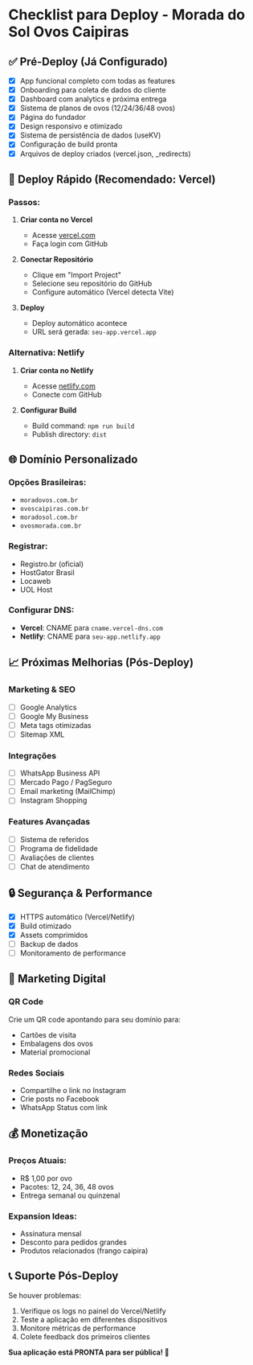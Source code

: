 # Checklist para Deploy - Morada do Sol Ovos Caipiras

## ✅ Pré-Deploy (Já Configurado)

- [x] App funcional completo com todas as features
- [x] Onboarding para coleta de dados do cliente
- [x] Dashboard com analytics e próxima entrega
- [x] Sistema de planos de ovos (12/24/36/48 ovos)
- [x] Página do fundador
- [x] Design responsivo e otimizado
- [x] Sistema de persistência de dados (useKV)
- [x] Configuração de build pronta
- [x] Arquivos de deploy criados (vercel.json, _redirects)

## 🚀 Deploy Rápido (Recomendado: Vercel)

### Passos:
1. **Criar conta no Vercel**
   - Acesse [vercel.com](https://vercel.com)
   - Faça login com GitHub

2. **Conectar Repositório**
   - Clique em "Import Project"
   - Selecione seu repositório do GitHub
   - Configure automático (Vercel detecta Vite)

3. **Deploy**
   - Deploy automático acontece
   - URL será gerada: `seu-app.vercel.app`

### Alternativa: Netlify
1. **Criar conta no Netlify**
   - Acesse [netlify.com](https://netlify.com)
   - Conecte com GitHub

2. **Configurar Build**
   - Build command: `npm run build`
   - Publish directory: `dist`

## 🌐 Domínio Personalizado

### Opções Brasileiras:
- `moradovos.com.br`
- `ovoscaipiras.com.br` 
- `moradosol.com.br`
- `ovosmorada.com.br`

### Registrar:
- Registro.br (oficial)
- HostGator Brasil
- Locaweb
- UOL Host

### Configurar DNS:
- **Vercel**: CNAME para `cname.vercel-dns.com`
- **Netlify**: CNAME para `seu-app.netlify.app`

## 📈 Próximas Melhorias (Pós-Deploy)

### Marketing & SEO
- [ ] Google Analytics
- [ ] Google My Business
- [ ] Meta tags otimizadas
- [ ] Sitemap XML

### Integrações
- [ ] WhatsApp Business API
- [ ] Mercado Pago / PagSeguro
- [ ] Email marketing (MailChimp)
- [ ] Instagram Shopping

### Features Avançadas
- [ ] Sistema de referidos
- [ ] Programa de fidelidade
- [ ] Avaliações de clientes
- [ ] Chat de atendimento

## 🔒 Segurança & Performance

- [x] HTTPS automático (Vercel/Netlify)
- [x] Build otimizado
- [x] Assets comprimidos
- [ ] Backup de dados
- [ ] Monitoramento de performance

## 📱 Marketing Digital

### QR Code
Crie um QR code apontando para seu domínio para:
- Cartões de visita
- Embalagens dos ovos
- Material promocional

### Redes Sociais
- Compartilhe o link no Instagram
- Crie posts no Facebook
- WhatsApp Status com link

## 💰 Monetização

### Preços Atuais:
- R$ 1,00 por ovo
- Pacotes: 12, 24, 36, 48 ovos
- Entrega semanal ou quinzenal

### Expansion Ideas:
- Assinatura mensal
- Desconto para pedidos grandes
- Produtos relacionados (frango caipira)

## 📞 Suporte Pós-Deploy

Se houver problemas:
1. Verifique os logs no painel do Vercel/Netlify
2. Teste a aplicação em diferentes dispositivos
3. Monitore métricas de performance
4. Colete feedback dos primeiros clientes

**Sua aplicação está PRONTA para ser pública! 🎉**